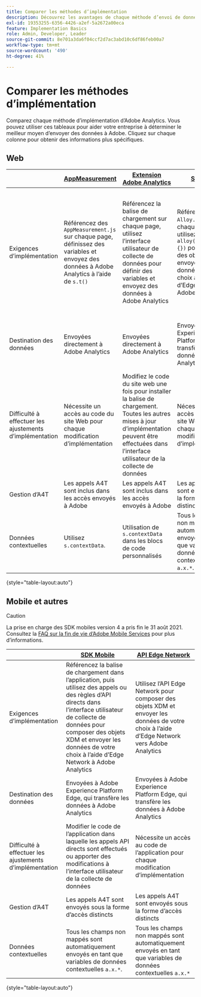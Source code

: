 ```yaml
---
title: Comparer les méthodes d’implémentation
description: Découvrez les avantages de chaque méthode d’envoi de données à Adobe Analytics.
exl-id: 19353255-6356-4426-a2ef-5a2672a00eca
feature: Implementation Basics
role: Admin, Developer, Leader
source-git-commit: 8e701a3da6f04ccf2d7ac3abd10c6df86feb00a7
workflow-type: tm+mt
source-wordcount: '490'
ht-degree: 41%

---
```


# Comparer les méthodes d’implémentation

Comparez chaque méthode d’implémentation d’Adobe Analytics. Vous pouvez utiliser ces tableaux pour aider votre entreprise à déterminer le meilleur moyen d’envoyer des données à Adobe. Cliquez sur chaque colonne pour obtenir des informations plus spécifiques.

## Web

| | [AppMeasurement](/help/implement/js/overview.md) | [Extension Adobe Analytics](/help/implement/launch/overview.md) | [SDK Web](/help/implement/aep-edge/web-sdk/overview.md#web-sdk) | [Extension SDK web](/help/implement/aep-edge/web-sdk/overview.md#web-sdk-extension) |
| --- | --- | --- | --- | --- |
| Exigences d’implémentation | Référencez des `AppMeasurement.js` sur chaque page, définissez des variables et envoyez des données à Adobe Analytics à l’aide de `s.t()` | Référencez la balise de chargement sur chaque page, utilisez l’interface utilisateur de collecte de données pour définir des variables et envoyez des données à Adobe Analytics | Référencez des `Alloy.js` sur chaque page, utilisez des `alloy("sendEvent",{})` pour composer des objets XDM et envoyer les données de votre choix à l’aide d’Edge Network à Adobe Analytics | Référencez la balise de chargement sur chaque page, utilisez l’interface utilisateur de collecte de données pour composer des objets XDM et envoyez les données de votre choix à l’aide d’Edge Network à Adobe Analytics |
| Destination des données | Envoyées directement à Adobe Analytics | Envoyées directement à Adobe Analytics | Envoyées à Adobe Experience Platform Edge, qui transfère les données à Adobe Analytics | Envoyées à Adobe Experience Platform Edge, qui transfère les données à Adobe Analytics |
| Difficulté à effectuer les ajustements d’implémentation | Nécessite un accès au code du site Web pour chaque modification d’implémentation | Modifiez le code du site web une fois pour installer la balise de chargement. Toutes les autres mises à jour d’implémentation peuvent être effectuées dans l’interface utilisateur de la collecte de données | Nécessite un accès au code du site Web pour chaque modification d’implémentation | Modifiez le code du site web une fois pour installer la balise de chargement. Toutes les autres mises à jour d’implémentation peuvent être effectuées dans l’interface utilisateur de la collecte de données |
| Gestion d’A4T | Les appels A4T sont inclus dans les accès envoyés à Adobe | Les appels A4T sont inclus dans les accès envoyés à Adobe | Les appels A4T sont envoyés sous la forme d’accès distincts | Les appels A4T sont envoyés sous la forme d’accès distincts |
| Données contextuelles | Utilisez `s.contextData`. | Utilisation de `s.contextData` dans les blocs de code personnalisés | Tous les champs non mappés sont automatiquement envoyés en tant que variables de données contextuelles `a.x.*`. | Tous les champs non mappés sont automatiquement envoyés en tant que variables de données contextuelles `a.x.*`. |

{style="table-layout:auto"}

## Mobile et autres

>[!CAUTION]
>
>La prise en charge des SDK mobiles version 4 a pris fin le 31 août 2021. Consultez la [FAQ sur la fin de vie d’Adobe Mobile Services](https://experienceleague.adobe.com/docs/discontinued/using/mobile-services.html?lang=fr) pour plus d’informations.


| | [SDK Mobile](/help/implement/aep-edge/mobile-sdk/overview.md) | [API Edge Network](/help/implement/aep-edge/api/overview.md) |
| --- | --- | --- |
| Exigences d’implémentation | Référencez la balise de chargement dans l’application, puis utilisez des appels ou des règles d’API directs dans l’interface utilisateur de collecte de données pour composer des objets XDM et envoyer les données de votre choix à l’aide d’Edge Network à Adobe Analytics | Utilisez l’API Edge Network pour composer des objets XDM et envoyer les données de votre choix à l’aide d’Edge Network vers Adobe Analytics |
| Destination des données | Envoyées à Adobe Experience Platform Edge, qui transfère les données à Adobe Analytics | Envoyées à Adobe Experience Platform Edge, qui transfère les données à Adobe Analytics |
| Difficulté à effectuer les ajustements d’implémentation | Modifier le code de l’application dans laquelle les appels API directs sont effectués ou apporter des modifications à l’interface utilisateur de la collecte de données | Nécessite un accès au code de l’application pour chaque modification d’implémentation |
| Gestion d’A4T | Les appels A4T sont envoyés sous la forme d’accès distincts | Les appels A4T sont envoyés sous la forme d’accès distincts |
| Données contextuelles | Tous les champs non mappés sont automatiquement envoyés en tant que variables de données contextuelles `a.x.*`. | Tous les champs non mappés sont automatiquement envoyés en tant que variables de données contextuelles `a.x.*` |

{style="table-layout:auto"}
